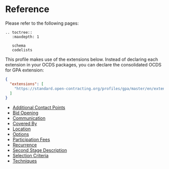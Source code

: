 # Reference

Please refer to the following pages:

```eval_rst
.. toctree::
   :maxdepth: 1

   schema
   codelists
```

This profile makes use of the extensions below. Instead of declaring each extension in your OCDS packages, you can declare the consolidated OCDS for GPA extension:

```json
{
  "extensions": [
    "https://standard.open-contracting.org/profiles/gpa/master/en/extension.json"
  ]
}
```

* [Additional Contact Points](https://github.com/open-contracting-extensions/ocds_additionalContactPoints_extension)
* [Bid Opening](https://github.com/open-contracting-extensions/ocds_bidOpening_extension)
* [Communication](https://github.com/open-contracting-extensions/ocds_communication_extension)
* [Covered By](https://github.com/open-contracting-extensions/ocds_coveredBy_extension)
* [Location](https://github.com/open-contracting-extensions/ocds_location_extension)
* [Options](https://github.com/open-contracting-extensions/ocds_options_extension)
* [Participation Fees](https://github.com/open-contracting-extensions/ocds_participationFee_extension)
* [Recurrence](https://github.com/open-contracting-extensions/ocds_recurrence_extension)
* [Second Stage Description](https://github.com/open-contracting-extensions/ocds_secondStageDescription_extension)
* [Selection Criteria](https://github.com/open-contracting-extensions/ocds_selectionCriteria_extension)
* [Techniques](https://github.com/open-contracting-extensions/ocds_techniques_extension)
